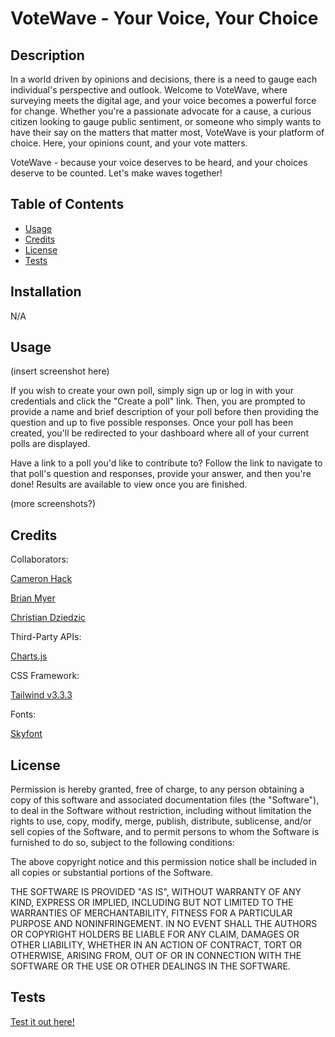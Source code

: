 # VoteWave - Your Voice, Your Choice

## Description

In a world driven by opinions and decisions, there is a need to gauge each individual's perspective and outlook. Welcome to VoteWave, where surveying meets the digital age, and your voice becomes a powerful force for change. Whether you're a passionate advocate for a cause, a curious citizen looking to gauge public sentiment, or someone who simply wants to have their say on the matters that matter most, VoteWave is your platform of choice. Here, your opinions count, and your vote matters.

VoteWave - because your voice deserves to be heard, and your choices deserve to be counted. Let's make waves together!

## Table of Contents

- [Usage](#usage)
- [Credits](#credits)
- [License](#license)
- [Tests](#tests)

## Installation

N/A

## Usage

(insert screenshot here)

If you wish to create your own poll, simply sign up or log in with your credentials and click the "Create a poll" link. Then, you are prompted to provide a name and brief description of your poll before then providing the question and up to five possible responses. Once your poll has been created, you'll be redirected to your dashboard where all of your current polls are displayed.

Have a link to a poll you'd like to contribute to? Follow the link to navigate to that poll's question and responses, provide your answer, and then you're done! Results are available to view once you are finished.

(more screenshots?)

## Credits

Collaborators:

[Cameron Hack](https://github.com/CameronHack)

[Brian Myer](https://github.com/brianmyer)

[Christian Dziedzic](https://github.com/cdziedzic)

Third-Party APIs:

[Charts.js](https://www.chartjs.org/)

CSS Framework:

[Tailwind v3.3.3](https://tailwindcss.com/)

Fonts:

[Skyfont](https://www.1001fonts.com/skyfont-font.html)


## License

Permission is hereby granted, free of charge, to any person obtaining a copy
of this software and associated documentation files (the "Software"), to deal
in the Software without restriction, including without limitation the rights
to use, copy, modify, merge, publish, distribute, sublicense, and/or sell
copies of the Software, and to permit persons to whom the Software is
furnished to do so, subject to the following conditions:

The above copyright notice and this permission notice shall be included in all
copies or substantial portions of the Software.

THE SOFTWARE IS PROVIDED "AS IS", WITHOUT WARRANTY OF ANY KIND, EXPRESS OR
IMPLIED, INCLUDING BUT NOT LIMITED TO THE WARRANTIES OF MERCHANTABILITY,
FITNESS FOR A PARTICULAR PURPOSE AND NONINFRINGEMENT. IN NO EVENT SHALL THE
AUTHORS OR COPYRIGHT HOLDERS BE LIABLE FOR ANY CLAIM, DAMAGES OR OTHER
LIABILITY, WHETHER IN AN ACTION OF CONTRACT, TORT OR OTHERWISE, ARISING FROM,
OUT OF OR IN CONNECTION WITH THE SOFTWARE OR THE USE OR OTHER DEALINGS IN THE
SOFTWARE.

## Tests

[Test it out here!](https://votewave-6fb23b052402.herokuapp.com/)

